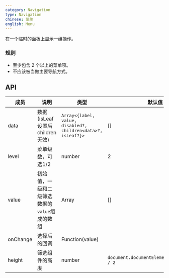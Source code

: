 ```yaml
---
category: Navigation
type: Navigation
chinese: 菜单
english: Menu
---
```


在一个临时的面板上显示一组操作。

### 规则
- 至少包含 2 个以上的菜单项。
- 不应该被当做主要导航方式。

## API

| 成员        | 说明           | 类型        | 默认值       |
|------------|----------------|-------------|--------------|
| data    |  数据(isLeaf设置后children无效)  | `Array<{label, value, disabled?, children<data>?, isLeaf?}>` | [] |
| level    |  菜单级数，可选1/2  | number  | 2 |
| value    |  初始值，一级和二级筛选数据的`value`组成的数组  | Array | [] |
| onChange    |   选择后的回调     | Function(value)  |  |
| height    |   筛选组件的高度   | number  | `document.documentElement.clientHeight / 2` |
